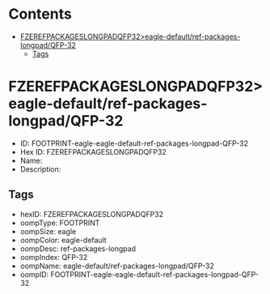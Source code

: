 



Contents
========

* [FZEREFPACKAGESLONGPADQFP32>eagle-default/ref-packages-longpad/QFP-32](#fzerefpackageslongpadqfp32eagle-defaultref-packages-longpadqfp-32)
	* [Tags](#tags)

# FZEREFPACKAGESLONGPADQFP32>eagle-default/ref-packages-longpad/QFP-32

- ID: FOOTPRINT-eagle-eagle-default-ref-packages-longpad-QFP-32
- Hex ID: FZEREFPACKAGESLONGPADQFP32
- Name: 
- Description: 

## Tags

- hexID: FZEREFPACKAGESLONGPADQFP32
- oompType: FOOTPRINT
- oompSize: eagle
- oompColor: eagle-default
- oompDesc: ref-packages-longpad
- oompIndex: QFP-32
- oompName: eagle-default/ref-packages-longpad/QFP-32
- oompID: FOOTPRINT-eagle-eagle-default-ref-packages-longpad-QFP-32

